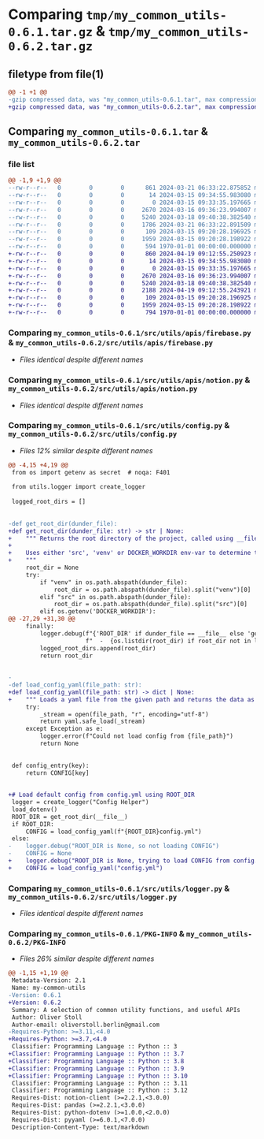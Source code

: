 # Comparing `tmp/my_common_utils-0.6.1.tar.gz` & `tmp/my_common_utils-0.6.2.tar.gz`

## filetype from file(1)

```diff
@@ -1 +1 @@
-gzip compressed data, was "my_common_utils-0.6.1.tar", max compression
+gzip compressed data, was "my_common_utils-0.6.2.tar", max compression
```

## Comparing `my_common_utils-0.6.1.tar` & `my_common_utils-0.6.2.tar`

### file list

```diff
@@ -1,9 +1,9 @@
--rw-r--r--   0        0        0      861 2024-03-21 06:33:22.875852 my_common_utils-0.6.1/pyproject.toml
--rw-r--r--   0        0        0       14 2024-03-15 09:34:55.983080 my_common_utils-0.6.1/README.md
--rw-r--r--   0        0        0        0 2024-03-15 09:33:35.197665 my_common_utils-0.6.1/src/utils/__init__.py
--rw-r--r--   0        0        0     2670 2024-03-16 09:36:23.994007 my_common_utils-0.6.1/src/utils/apis/firebase.py
--rw-r--r--   0        0        0     5240 2024-03-18 09:40:38.382540 my_common_utils-0.6.1/src/utils/apis/notion.py
--rw-r--r--   0        0        0     1786 2024-03-21 06:33:22.891509 my_common_utils-0.6.1/src/utils/config.py
--rw-r--r--   0        0        0      109 2024-03-15 09:20:28.196925 my_common_utils-0.6.1/src/utils/distribution/pyinstaller_fix_workdir.py
--rw-r--r--   0        0        0     1959 2024-03-15 09:20:28.198922 my_common_utils-0.6.1/src/utils/logger.py
--rw-r--r--   0        0        0      594 1970-01-01 00:00:00.000000 my_common_utils-0.6.1/PKG-INFO
+-rw-r--r--   0        0        0      860 2024-04-19 09:12:55.250923 my_common_utils-0.6.2/pyproject.toml
+-rw-r--r--   0        0        0       14 2024-03-15 09:34:55.983080 my_common_utils-0.6.2/README.md
+-rw-r--r--   0        0        0        0 2024-03-15 09:33:35.197665 my_common_utils-0.6.2/src/utils/__init__.py
+-rw-r--r--   0        0        0     2670 2024-03-16 09:36:23.994007 my_common_utils-0.6.2/src/utils/apis/firebase.py
+-rw-r--r--   0        0        0     5240 2024-03-18 09:40:38.382540 my_common_utils-0.6.2/src/utils/apis/notion.py
+-rw-r--r--   0        0        0     2188 2024-04-19 09:12:55.243921 my_common_utils-0.6.2/src/utils/config.py
+-rw-r--r--   0        0        0      109 2024-03-15 09:20:28.196925 my_common_utils-0.6.2/src/utils/distribution/pyinstaller_fix_workdir.py
+-rw-r--r--   0        0        0     1959 2024-03-15 09:20:28.198922 my_common_utils-0.6.2/src/utils/logger.py
+-rw-r--r--   0        0        0      794 1970-01-01 00:00:00.000000 my_common_utils-0.6.2/PKG-INFO
```

### Comparing `my_common_utils-0.6.1/src/utils/apis/firebase.py` & `my_common_utils-0.6.2/src/utils/apis/firebase.py`

 * *Files identical despite different names*

### Comparing `my_common_utils-0.6.1/src/utils/apis/notion.py` & `my_common_utils-0.6.2/src/utils/apis/notion.py`

 * *Files identical despite different names*

### Comparing `my_common_utils-0.6.1/src/utils/config.py` & `my_common_utils-0.6.2/src/utils/config.py`

 * *Files 12% similar despite different names*

```diff
@@ -4,15 +4,19 @@
 from os import getenv as secret  # noqa: F401
 
 from utils.logger import create_logger
 
 logged_root_dirs = []
 
 
-def get_root_dir(dunder_file):
+def get_root_dir(dunder_file: str) -> str | None:
+    """ Returns the root directory of the project, called using __file__.
+
+    Uses either 'src', 'venv' or DOCKER_WORKDIR env-var to determine the root directory.
+    """
     root_dir = None
     try:
         if "venv" in os.path.abspath(dunder_file):
             root_dir = os.path.abspath(dunder_file).split("venv")[0]
         elif "src" in os.path.abspath(dunder_file):
             root_dir = os.path.abspath(dunder_file).split("src")[0]
         elif os.getenv('DOCKER_WORKDIR'):
@@ -27,29 +31,30 @@
     finally:
         logger.debug(f"{'ROOT_DIR' if dunder_file == __file__ else 'get_root_dir'}: {root_dir}"
                      f"  -  {os.listdir(root_dir) if root_dir not in logged_root_dirs else ''}")
         logged_root_dirs.append(root_dir)
         return root_dir
 
 
-
-def load_config_yaml(file_path: str):
+def load_config_yaml(file_path: str) -> dict | None:
+    """ Loads a yaml file from the given path and returns the data as a dict. """
     try:
         _stream = open(file_path, "r", encoding="utf-8")
         return yaml.safe_load(_stream)
     except Exception as e:
         logger.error(f"Could not load config from {file_path}")
         return None
 
 
 def config_entry(key):
     return CONFIG[key]
 
 
+# Load default config from config.yml using ROOT_DIR
 logger = create_logger("Config Helper")
 load_dotenv()
 ROOT_DIR = get_root_dir(__file__)
 if ROOT_DIR:
     CONFIG = load_config_yaml(f"{ROOT_DIR}config.yml")
 else:
-    logger.debug("ROOT_DIR is None, so not loading CONFIG")
-    CONFIG = None
+    logger.debug("ROOT_DIR is None, trying to load CONFIG from config.yml in current dir")
+    CONFIG = load_config_yaml("config.yml")
```

### Comparing `my_common_utils-0.6.1/src/utils/logger.py` & `my_common_utils-0.6.2/src/utils/logger.py`

 * *Files identical despite different names*

### Comparing `my_common_utils-0.6.1/PKG-INFO` & `my_common_utils-0.6.2/PKG-INFO`

 * *Files 26% similar despite different names*

```diff
@@ -1,15 +1,19 @@
 Metadata-Version: 2.1
 Name: my-common-utils
-Version: 0.6.1
+Version: 0.6.2
 Summary: A selection of common utility functions, and useful APIs
 Author: Oliver Stoll
 Author-email: oliverstoll.berlin@gmail.com
-Requires-Python: >=3.11,<4.0
+Requires-Python: >=3.7,<4.0
 Classifier: Programming Language :: Python :: 3
+Classifier: Programming Language :: Python :: 3.7
+Classifier: Programming Language :: Python :: 3.8
+Classifier: Programming Language :: Python :: 3.9
+Classifier: Programming Language :: Python :: 3.10
 Classifier: Programming Language :: Python :: 3.11
 Classifier: Programming Language :: Python :: 3.12
 Requires-Dist: notion-client (>=2.2.1,<3.0.0)
 Requires-Dist: pandas (>=2.2.1,<3.0.0)
 Requires-Dist: python-dotenv (>=1.0.0,<2.0.0)
 Requires-Dist: pyyaml (>=6.0.1,<7.0.0)
 Description-Content-Type: text/markdown
```

